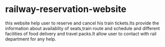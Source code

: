 # railway-reservation-website
this website help user to reserve and cancel his train tickets.Its provide the information about availablity of seats,train route and schedule and different facilities of food delivery and travel packs.It allow user to contact with rail department for any help.
